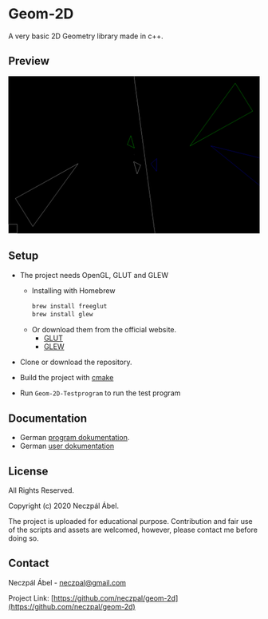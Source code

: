 
# Geom-2D

A very basic 2D Geometry library made in c++.

## Preview

<img src="https://github.com/neczpal/Geom-2D/raw/master/screenshot.png" width="600" />

## Setup


* The project needs OpenGL, GLUT and GLEW

  * Installing with Homebrew
      ```sh
      brew install freeglut
      brew install glew
      ```
  * Or download them from the official website.
    * [GLUT](http://freeglut.sourceforge.net/index.php#download)
    * [GLEW](http://glew.sourceforge.net)

* Clone or download the repository.

* Build the project with [cmake](https://cmake.org)

* Run `Geom-2D-Testprogram` to run the test program


## Documentation

* German [program dokumentation](https://github.com/neczpal/geom-2d/tree/master/docs-de/html-docs).
* German [user dokumentation](https://github.com/neczpal/geom-2d/tree/master/docs-de/Benutzerdokumentation.pdf)

## License

All Rights Reserved.

Copyright (c) 2020 Neczpál Ábel.

The project is uploaded for educational purpose. Contribution and fair use of the scripts and assets are welcomed, however, please contact me before doing so.


## Contact

Neczpál Ábel - [neczpal@gmail.com](mailto:neczpal@gmail.com)

Project Link: [https://github.com/neczpal/geom-2d](https://github.com/neczpal/geom-2d)
